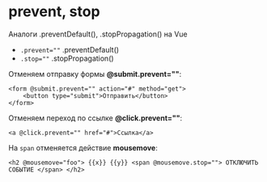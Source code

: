 # prevent, stop
Аналоги .preventDefault(), .stopPropagation() на Vue

- `.prevent=""` .preventDefault()
- `.stop=""` .stopPropagation()

Отменяем отправку формы **@submit.prevent=""**:

    <form @submit.prevent="" action="#" method="get">
        <button type="submit">Отправить</button>
    </form>

Отменяем переход по ссылке **@click.prevent=""**:

    <a @click.prevent="" href="#">Ссылка</a>

На `span` отменяется действие **mousemove**:

    <h2 @mousemove="foo"> {{x}} {{y}} <span @mousemove.stop=""> ОТКЛЮЧИТЬ СОБЫТИЕ </span> </h2>
